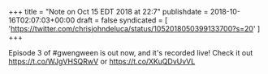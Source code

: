 +++
title = "Note on Oct 15 EDT 2018 at 22:7"
publishdate = 2018-10-16T02:07:03+00:00
draft = false
syndicated = [ 'https://twitter.com/chrisjohndeluca/status/1052018050399133700?s=20' ]
+++

Episode 3 of #gwengween is out now, and it's recorded live! Check it out https://t.co/WJgVHSQRwV or https://t.co/XKuQDvUvVL
